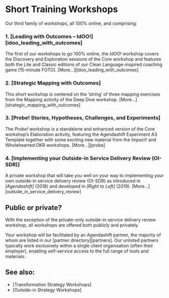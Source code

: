 # Short Training Workshops

Our third family of workshops, all 100% online, and comprising:

### 1. [Leading with Outcomes – IdOO!][idoo_leading_with_outcomes]

The first of our workshops to go 100% online, the *IdOO!* workshop covers the Discovery and Exploration sessions of the Core workshop and features both the Lite and Classic editions of our Clean Language-inspired coaching game [15-minute FOTO]. [More...][idoo_leading_with_outcomes]

### 2. [Strategic Mapping with Outcomes]

This short workshop is centered on the ‘string’ of three mapping exercises from the Mapping activity of the Deep Dive workshop. [More...][strategic_mapping_with_outcomes]

### 3. [Probe! Stories, Hypotheses, Challenges, and Experiments]

The *Probe!* workshop is a standalone and enhanced version of the Core workshop’s Elaboration activity, featuring the Agendashift Experiment A3 Template together with some exciting new material from the *Impact!* and Wholehearted:OKR workshops. [More...][probe]

### 4. [Implementing your Outside-in Service Delivery Review (OI-SDR)]

A private workshop that will take you well on your way to implementing your own outside-in service delivery review (OI-SDR) as introduced in *[Agendashift]* (2018) and developed in *[Right to Left]* (2019). [More...][outside_in_service_delivery_review]

## Public or private?

With the exception of the private-only outside-in service delivery review workshop, all workshops are offered both publicly and privately.

Your workshop will be facilitated by an Agendashift partner, the majority of whom are listed in our [partner directory][partners]. Our unlisted partners typically work exclusively within a single client organisation (often their employer), enabling self-service access to the full range of tools and materials.

## See also:

  * [Transformation Strategy Workshops]
  * [Outside-in Strategy Workshops]
